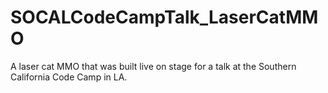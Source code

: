 SOCALCodeCampTalk_LaserCatMMO
=============================

A laser cat MMO that was built live on stage for a talk at the Southern California Code Camp in LA.
